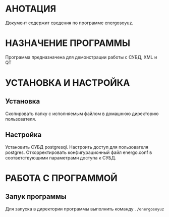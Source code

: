 # АНОТАЦИЯ

Документ содержит сведения по программе energosoyuz.

# НАЗНАЧЕНИЕ ПРОГРАММЫ

Программа предназначена для демонстрации работы с СУБД, XML и QT

# УСТАНОВКА И НАСТРОЙКА

## Установка

Скопировать папку с исполняемым файлом в домашнюю директорию пользователя.

## Настройка

Установить СУБД postgresql. Настроить доступ для пользователя postgres. Откорректировать
конфигурационный файл energo.conf в соответствующими параметрами доступа к СУБД.

# РАБОТА С ПРОГРАММОЙ

## Запук программы

Для запуска в директории программы выполнить команду ```./energosoyuz```

